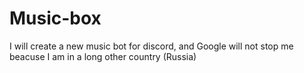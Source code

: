 # Music-box

I will create a new music bot for discord, and Google will not stop me beacuse I am in a long other country (Russia)
